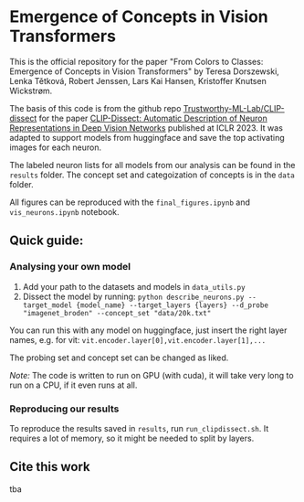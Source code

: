 #  Emergence of Concepts in Vision Transformers
This is the official repository for the paper "From Colors to Classes: Emergence of Concepts in Vision Transformers" by Teresa Dorszewski, Lenka Tětková, Robert Jenssen, Lars Kai Hansen, Kristoffer Knutsen Wickstrøm.

The basis of this code is from the github repo [Trustworthy-ML-Lab/CLIP-dissect](https://github.com/Trustworthy-ML-Lab/CLIP-dissect) for the paper  [CLIP-Dissect: Automatic Description of Neuron Representations in Deep Vision Networks](https://arxiv.org/abs/2204.10965) published at ICLR 2023. It was adapted to support models from huggingface and save the top activating images for each neuron. 

The labeled neuron lists for all models from our analysis can be found in the `results` folder. The concept set and categoization of concepts is in the `data` folder. 

All figures can be reproduced with the `final_figures.ipynb` and `vis_neurons.ipynb` notebook. 

## Quick guide:
### Analysing your own model

1. Add your path to the datasets and models in `data_utils.py`
2. Dissect the model by running: 
    `python describe_neurons.py --target_model {model_name} --target_layers {layers} --d_probe "imagenet_broden" --concept_set "data/20k.txt"`

You can run this with any model on huggingface, just insert the right layer names, e.g. for vit: `vit.encoder.layer[0],vit.encoder.layer[1],...`

The probing set and concept set can be changed as liked. 

*Note:* The code is written to run on GPU (with cuda), it will take very long to run on a CPU, if it even runs at all. 

### Reproducing our results

To reproduce the results saved in `results`, run `run_clipdissect.sh`. 
It requires a lot of memory, so it might be needed to split by layers. 

## Cite this work

tba